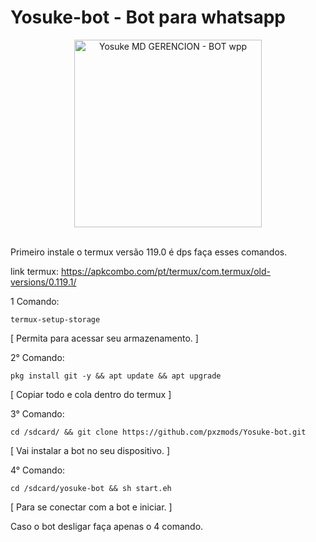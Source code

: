 # Yosuke-bot - Bot para whatsapp 

<div align="center">
<img src="https://telegra.ph/file/e47c8712bac6b3ad67e0c.jpg" alt="Yosuke MD GERENCION - BOT wpp" width="300" />
</div><br>



Primeiro instale o termux versão 119.0 é dps faça esses comandos.


link termux: https://apkcombo.com/pt/termux/com.termux/old-versions/0.119.1/


1 Comando:  
```
termux-setup-storage
```
[ Permita para acessar seu armazenamento. ]



2° Comando: 
```
pkg install git -y && apt update && apt upgrade 
```
[ Copiar todo e cola dentro do termux ]



3° Comando: 
```
cd /sdcard/ && git clone https://github.com/pxzmods/Yosuke-bot.git
```
[ Vai instalar a bot no seu dispositivo. ]


4° Comando: 
```
cd /sdcard/yosuke-bot && sh start.eh
```
[ Para se conectar com a bot e iniciar. ]


Caso o bot desligar faça apenas o 4 comando.
